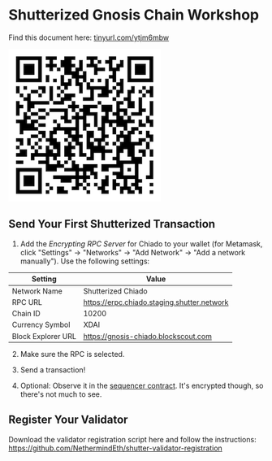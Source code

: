 # Shutterized Gnosis Chain Workshop

Find this document here: [tinyurl.com/ytjm6mbw]()

![QR code](./qrcode.png)

## Send Your First Shutterized Transaction

1. Add the _Encrypting RPC Server_ for Chiado to your wallet (for Metamask, click "Settings" -> "Networks" -> "Add Network" -> "Add a network manually"). Use the following settings:

| Setting            | Value                                       |
| ------------------ | ------------------------------------------- |
| Network Name       | Shutterized Chiado                          |
| RPC URL            | https://erpc.chiado.staging.shutter.network |
| Chain ID           | 10200                                       |
| Currency Symbol    | XDAI                                        |
| Block Explorer URL | https://gnosis-chiado.blockscout.com        |

2. Make sure the RPC is selected.

3. Send a transaction!

4. Optional: Observe it in the [sequencer contract](https://gnosis-chiado.blockscout.com/address/0xd073BD5A717Dce1832890f2Fdd9F4fBC4555e41A). It's encrypted though, so there's not much to see.

## Register Your Validator

Download the validator registration script here and follow the instructions: https://github.com/NethermindEth/shutter-validator-registration
